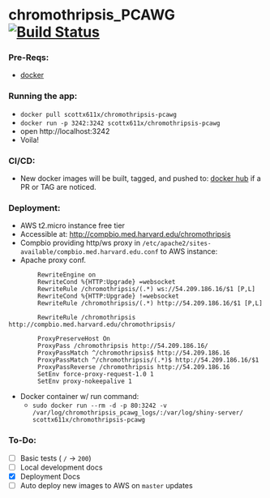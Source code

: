 # chromothripsis_PCAWG [![Build Status](https://travis-ci.com/parklab/chromothripsis_PCAWG.svg?token=EkzyvwdZ2jcY78ErmS88&branch=master)](https://travis-ci.com/parklab/chromothripsis_PCAWG)

### Pre-Reqs: 
- [docker](https://docs.docker.com/engine/installation/)

### Running the app:
- `docker pull scottx611x/chromothripsis-pcawg`
- `docker run -p 3242:3242 scottx611x/chromothripsis-pcawg`
- open http://localhost:3242
- Voila!

### CI/CD:
- New docker images will be built, tagged, and pushed to: [docker hub](https://hub.docker.com/r/scottx611x/chromothripsis-pcawg/) if a PR or TAG are noticed.

### Deployment:
- AWS t2.micro instance free tier
- Accessible at: http://compbio.med.harvard.edu/chromothripsis
- Compbio providing http/ws proxy in `/etc/apache2/sites-available/compbio.med.harvard.edu.conf` to AWS instance:
- Apache proxy conf.
```
        RewriteEngine on
        RewriteCond %{HTTP:Upgrade} =websocket
        RewriteRule /chromothripsis/(.*) ws://54.209.186.16/$1 [P,L]
        RewriteCond %{HTTP:Upgrade} !=websocket
        RewriteRule /chromothripsis/(.*) http://54.209.186.16/$1 [P,L]

        RewriteRule /chromothripsis http://compbio.med.harvard.edu/chromothripsis/

        ProxyPreserveHost On
        ProxyPass /chromothripsis http://54.209.186.16/
        ProxyPassMatch ^/chromothripsis$ http://54.209.186.16
        ProxyPassMatch ^/chromothripsis/(.*)$ http://54.209.186.16/$1
        ProxyPassReverse /chromothripsis http://54.209.186.16
        SetEnv force-proxy-request-1.0 1
        SetEnv proxy-nokeepalive 1
```  
- Docker container w/ run command: 
    + `sudo docker run --rm -d -p 80:3242 -v /var/log/chromothripsis_pcawg_logs/:/var/log/shiny-server/ scottx611x/chromothripsis-pcawg`

### To-Do:
- [ ] Basic tests ( `/` -> `200`)
- [ ] Local development docs
- [x] Deployment Docs
- [ ] Auto deploy new images to AWS on `master` updates
